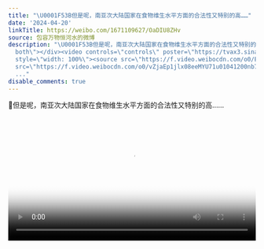 ```yaml
---
title: "\U0001F53B但是呢，南亚次大陆国家在食物维生水平方面的合法性又特别的高……"
date: '2024-04-20'
linkTitle: https://weibo.com/1671109627/OaDIU8ZHv
source: 包容万物恒河水的微博
description: "\U0001F53B但是呢，南亚次大陆国家在食物维生水平方面的合法性又特别的高…… <br clear=\"both\"><div style=\"clear:
  both\"></div><video controls=\"controls\" poster=\"https://tvax3.sinaimg.cn/orj480/639b1bfbly1hoxnod5quuj20k00zkmz4.jpg\"
  style=\"width: 100%\"><source src=\"https://f.video.weibocdn.com/o0/EOYnoExPlx08eeMZwonC01041200zB7t0E010.mp4?label=mp4_720p&amp;template=720x1280.24.0&amp;ori=0&amp;ps=1CwnkDw1GXwCQx&amp;Expires=1713650132&amp;ssig=5Vg%2B5vwxgW&amp;KID=unistore,video\"><source
  src=\"https://f.video.weibocdn.com/o0/vZjaEp1jlx08eeMYU71u01041200nb7Z0E010.mp4?label=mp4_hd&amp;template=540x960.24.0&amp;ori=0&a
  ..."
disable_comments: true
---
```

🔻但是呢，南亚次大陆国家在食物维生水平方面的合法性又特别的高…… <br clear="both"><div style="clear: both"></div><video controls="controls" poster="https://tvax3.sinaimg.cn/orj480/639b1bfbly1hoxnod5quuj20k00zkmz4.jpg" style="width: 100%"><source src="https://f.video.weibocdn.com/o0/EOYnoExPlx08eeMZwonC01041200zB7t0E010.mp4?label=mp4_720p&amp;template=720x1280.24.0&amp;ori=0&amp;ps=1CwnkDw1GXwCQx&amp;Expires=1713650132&amp;ssig=5Vg%2B5vwxgW&amp;KID=unistore,video"><source src="https://f.video.weibocdn.com/o0/vZjaEp1jlx08eeMYU71u01041200nb7Z0E010.mp4?label=mp4_hd&amp;template=540x960.24.0&amp;ori=0&a ...